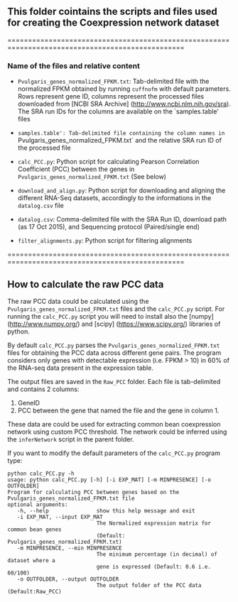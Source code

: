 ## This folder cointains the scripts and files used for creating the Coexpression network dataset

=================================================================================================


### Name of the files and relative content

*	`Pvulgaris_genes_normalized_FPKM.txt`: Tab-delimited file with the normalized FPKM obtained by running `cuffnofm` with default parameters. Rows represent gene ID, columns represent the processed files downloaded from [NCBI SRA Archive] (http://www.ncbi.nlm.nih.gov/sra). The SRA run IDs for the columns are available on the `samples.table' files

*	`samples.table': Tab-delimited file containing the column names in `Pvulgaris_genes_normalized_FPKM.txt` and the relative SRA run ID of the processed file

*	`calc_PCC.py`: Python script for calculating Pearson Correlation Coefficient (PCC) between the genes in `Pvulgaris_genes_normalized_FPKM.txt` (See below)

*	`download_and_align.py`: Python script for downloading and aligning the different RNA-Seq datasets, accordingly to the informations in the `datalog.csv` file

*	`datalog.csv`: Comma-delimited file with the SRA Run ID, download path (as 17 Oct 2015), and Sequencing protocol (Paired/single end) 

*	`filter_alignments.py`: Python script for filtering alignments

=================================================================================================

## How to calculate the raw PCC data

The raw PCC data could be calculated using the `Pvulgaris_genes_normalized_FPKM.txt` files and the `calc_PCC.py` script.
For running the `calc_PCC.py` script you will need to install also the [numpy] (http://www.numpy.org/) and [scipy] (https://www.scipy.org/) libraries of python.

By default `calc_PCC.py` parses the `Pvulgaris_genes_normalized_FPKM.txt` files for obtaining the PCC data across different gene pairs.
The program considers only genes with detectable expression (i.e. FPKM > 10) in 60% of the RNA-seq data present in the expression table.

The output files are saved in the `Raw_PCC` folder. Each file is tab-delimited and contains 2 columns:

1. GeneID
2. PCC between the gene that named the file and the gene in column 1.

These data are could be used for extracting common bean coexpression network using custom PCC threshold.
The network could be inferred using the `inferNetwork` script in the parent folder.

If you want to modify the default parameters of the `calc_PCC.py` program type:

	python calc_PCC.py -h
	usage: python calc_PCC.py [-h] [-i EXP_MAT] [-m MINPRESENCE] [-o OUTFOLDER]
	Program for calculating PCC between genes based on the
	Pvulgaris_genes_normalized_FPKM.txt file
	optional arguments:
	   -h, --help               show this help message and exit
	   -i EXP_MAT, --input EXP_MAT
                        	    The Normalized expression matrix for common bean genes
                       		    (Default: Pvulgaris_genes_normalized_FPKM.txt)
	   -m MINPRESENCE, --min MINPRESENCE
                        	    The minimum percentage (in decimal) of dataset where a
                        	    gene is expressed (Default: 0.6 i.e. 60/100)
  	   -o OUTFOLDER, --output OUTFOLDER
                        	    The output folder of the PCC data (Default:Raw_PCC)
	

